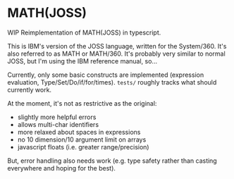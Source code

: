 # MATH(JOSS)

WIP Reimplementation of MATH(JOSS) in typescript.

This is IBM's version of the JOSS language, written for
the System/360. It's also referred to as MATH or MATH/360.
It's probably very similar to normal JOSS, but I'm using
the IBM reference manual, so...

Currently, only some basic constructs are implemented
(expression evaluation, Type/Set/Do/if/for/times).
`tests/` roughly tracks what should currently work.

At the moment, it's not as restrictive as the original:

- slightly more helpful errors
- allows multi-char identifiers
- more relaxed about spaces in expressions
- no 10 dimension/10 argument limit on arrays
- javascript floats (i.e. greater range/precision)

But, error handling also needs work (e.g. type safety
rather than casting everywhere and hoping for the best).

